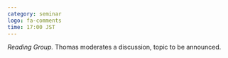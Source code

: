 ```yaml
---
category: seminar
logo: fa-comments
time: 17:00 JST
---
```


*Reading Group.* Thomas moderates a discussion, topic to be announced.


